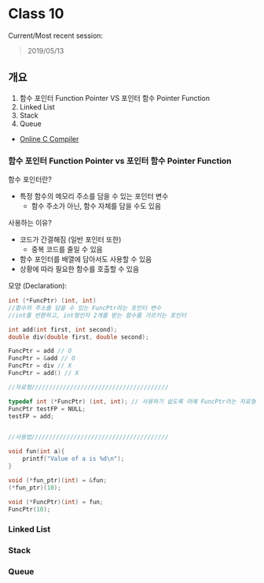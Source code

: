# Class 10
Current/Most recent session:
> 2019/05/13

## 개요
1. 함수 포인터 Function Pointer VS 포인터 함수 Pointer Function
2. Linked List
3. Stack
4. Queue

* [Online C Compiler](https://www.jdoodle.com/c-online-compiler)

### 함수 포인터 Function Pointer vs 포인터 함수 Pointer Function
함수 포인터란?
* 특정 함수의 메모리 주소를 담을 수 있는 포인터 변수
  * 함수 주소가 아닌, 함수 자체를 담을 수도 있음

사용하는 이유?
* 코드가 간결해짐 (일반 포인터 또한)
  * 중복 코드를 줄일 수 있음 
* 함수 포인터를 배열에 담아서도 사용할 수 있음
* 상황에 따라 필요한 함수를 호출할 수 있음

모양 (Declaration):
```c
int (*FuncPtr) (int, int)
//함수의 주소를 담을 수 있는 FuncPtr라는 포인터 변수
//int를 반환하고, int형인자 2개를 받는 함수를 가르키는 포인터 

int add(int first, int second);
double div(double first, double second);

FuncPtr = add // O
FuncPtr = &add // O
FuncPtr = div // X
FuncPtr = add() // X

//자료형///////////////////////////////////////

typedef int (*FuncPtr) (int, int); // 사용하기 쉽도록 아예 FuncPtr라는 자료형으로 만듦
FuncPtr testFP = NULL;
testFP = add;


//사용법///////////////////////////////////////

void fun(int a){
    printf("Value of a is %d\n");
}

void (*fun_ptr)(int) = &fun;
(*fun_ptr)(10);

void (*FuncPtr)(int) = fun;
FuncPtr(10);
```

### Linked List
### Stack
### Queue
